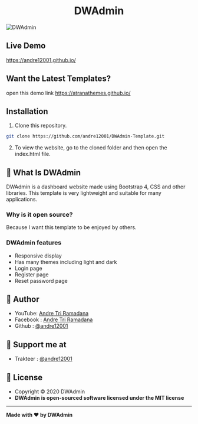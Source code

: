 <h1 align="center">DWAdmin</h1>

![DWAdmin](https://raw.githubusercontent.com/andre12001/DWAdmin-Template/main/example.jpg?raw=true)

## Live Demo
https://andre12001.github.io/

## Want the Latest Templates?

open this demo link https://atranathemes.github.io/

## Installation
1. Clone this repository.
```bash
git clone https://github.com/andre12001/DWAdmin-Template.git
```
2. To view the website, go to the cloned folder and then open the index.html file.

## 🤔 What Is DWAdmin
DWAdmin is a dashboard website made using Bootstrap 4, CSS and other libraries. This template is very lightweight and suitable for many applications.

### Why is it open source?
Because I want this template to be enjoyed by others.

### DWAdmin features
- Responsive display
- Has many themes including light and dark
- Login page
- Register page
- Reset password page

## 🧑 Author
- YouTube: <a href="https://www.youtube.com/channel/UCDzN3CzrBwdCG-QXEp6u23Q">Andre Tri Ramadana</a>
- Facebook : <a href="https://www.facebook.com/andre123.co.id/">Andre Tri Ramadana</a>
- Github : <a href="https://github.com/andre12001"> @andre12001</a>

## 🧑 Support me at
- Trakteer : <a href="https://trakteer.id/andre12001"> @andre12001</a>

## 📝 License
- Copyright © 2020 DWAdmin
- **DWAdmin is open-sourced software licensed under the MIT license**

------------
**Made with ❤️ by DWAdmin**
